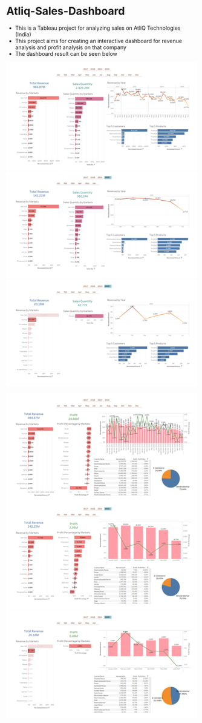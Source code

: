 # Atliq-Sales-Dashboard

* This is a Tableau project for analyzing sales on AtliQ Technologies (India)
* This project aims for creating an interactive dashboard for revenue analysis and profit analysis on that company
* The dashboard result can be seen below

![alt text](https://github.com/hprayoga00/Atliq-Sales-Dashboard/blob/main/Dashboard%20-%20Revenue%20Analysis%2001.PNG?raw=true)
![alt text](https://github.com/hprayoga00/Atliq-Sales-Dashboard/blob/main/Dashboard%20-%20Revenue%20Analysis%2002.PNG?raw=true)
![alt text](https://github.com/hprayoga00/Atliq-Sales-Dashboard/blob/main/Dashboard%20-%20Revenue%20Analysis%2003.PNG?raw=true)

![alt text](https://github.com/hprayoga00/Atliq-Sales-Dashboard/blob/main/Dashboard%20-%20Profit%20Analysis%2001.PNG?raw=true)
![alt text](https://github.com/hprayoga00/Atliq-Sales-Dashboard/blob/main/Dashboard%20-%20Profit%20Analysis%2002.PNG?raw=true)
![alt text](https://github.com/hprayoga00/Atliq-Sales-Dashboard/blob/main/Dashboard%20-%20Profit%20Analysis%2003.PNG?raw=true)
